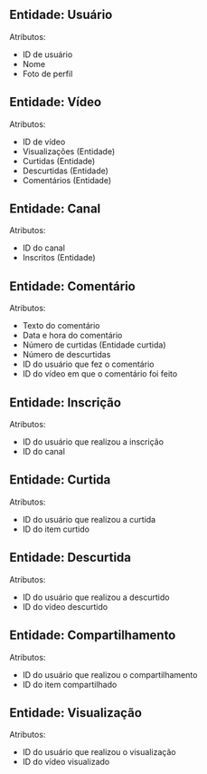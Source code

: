 ## Entidade: Usuário
Atributos:
- ID de usuário
- Nome
- Foto de perfil

## Entidade: Vídeo
Atributos:
- ID de vídeo
- Visualizações (Entidade)
- Curtidas (Entidade)
- Descurtidas (Entidade)
- Comentários (Entidade)

## Entidade: Canal
Atributos:
- ID do canal
- Inscritos (Entidade) 

## Entidade: Comentário
Atributos:
- Texto do comentário
- Data e hora do comentário
- Número de curtidas (Entidade curtida)
- Número de descurtidas
- ID do usuário que fez o comentário
- ID do vídeo em que o comentário foi feito

## Entidade: Inscrição
Atributos:
- ID do usuário que realizou a inscrição
- ID do canal

## Entidade: Curtida
Atributos:
- ID do usuário que realizou a curtida
- ID do item curtido

## Entidade: Descurtida
Atributos:
- ID do usuário que realizou a descurtido
- ID do vídeo descurtido

## Entidade: Compartilhamento
Atributos:
- ID do usuário que realizou o compartilhamento
- ID do item compartilhado

## Entidade: Visualização
Atributos:
- ID do usuário que realizou o visualização
- ID do vídeo visualizado
